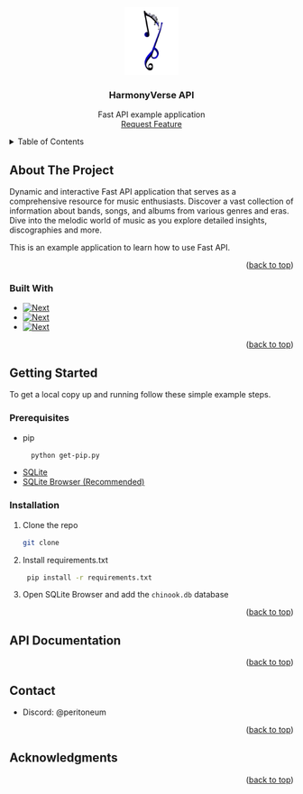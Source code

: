 <!-- PROJECT LOGO -->
<br />
<div align="center">
  <a href="#">
    <img src="img/fixed-2.png" alt="Logo" height="120">
  </a>

<h3 align="center">HarmonyVerse API</h3>

  <p align="center">
Fast API example application
    <br>
    <a href="#">Request Feature</a>
  </p>
</div>



<!-- TABLE OF CONTENTS -->
<details>
  <summary>Table of Contents</summary>
  <ol>
    <li>
      <a href="#about-the-project">About The Project</a>
      <ul>
        <li><a href="#built-with">Built With</a></li>
      </ul>
    </li>
    <li>
      <a href="#getting-started">Getting Started</a>
      <ul>
        <li><a href="#prerequisites">Prerequisites</a></li>
        <li><a href="#installation">Installation</a></li>
      </ul>
    </li>
    <li><a href="#usage">API Documentation</a></li>
    <li><a href="#contact">Contact</a></li>
    <li><a href="#acknowledgments">Acknowledgments</a></li>
  </ol>
</details>



<!-- ABOUT THE PROJECT -->
## About The Project

Dynamic and interactive Fast API application that serves as a comprehensive resource for music enthusiasts. 
Discover a vast collection of information about bands, songs, and albums from various genres and eras. 
Dive into the melodic world of music as you explore detailed insights, discographies and more.

This is an example application to learn how to use Fast API.

<p align="right">(<a href="#top">back to top</a>)</p>



### Built With

* [![Next][python-shield]][python-url]
* [![Next][sqlite-shield]][sqlite-url]
* [![Next][fastapi-shield]][fastapi-url]

<p align="right">(<a href="#top">back to top</a>)</p>



<!-- GETTING STARTED -->
## Getting Started

To get a local copy up and running follow these simple example steps.

### Prerequisites

* pip
  ```sh
    python get-pip.py
  ```
* [SQLite](https://www.sqlite.org/index.html)
* [SQLite Browser (Recommended)](https://sqlitebrowser.org/dl/)

### Installation

1. Clone the repo
   ```sh
   git clone 
   ```
2. Install requirements.txt
   ```sh
    pip install -r requirements.txt
   ```
3. Open SQLite Browser and add the `chinook.db` database

<p align="right">(<a href="#top">back to top</a>)</p>

<!-- USAGE EXAMPLES -->
## API Documentation
<!-- USAGE EXAMPLES SCREENSHOTS -->


<p align="right">(<a href="#top">back to top</a>)</p>


<!-- CONTACT -->
## Contact

* Discord: @peritoneum

<p align="right">(<a href="#top">back to top</a>)</p>



<!-- ACKNOWLEDGMENTS -->
## Acknowledgments

<p align="right">(<a href="#top">back to top</a>)</p>



<!-- MARKDOWN LINKS & IMAGES -->
<!-- https://www.markdownguide.org/basic-syntax/#reference-style-links -->
[python-shield]: https://img.shields.io/badge/PYTHON-3.10-blue?style=for-the-badge&logo=python
[python-url]: https://www.python.org/downloads/release/python-390/
[fastapi-shield]: https://img.shields.io/badge/FastAPI-009688?style=for-the-badge&logo=FastAPI&logoColor=white
[fastapi-url]: https://fastapi.tiangolo.com
[sqlite-shield]: https://img.shields.io/badge/SQLite-07405E?style=for-the-badge&logo=sqlite&logoColor=white
[sqlite-url]: https://www.sqlite.org/index.html
[logo]: img/fixed-2.png
